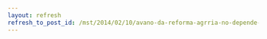 ```yaml
---
layout: refresh
refresh_to_post_id: /mst/2014/02/10/avano-da-reforma-agrria-no-depende-s-do-mst-afirma-dirigente
---
```

